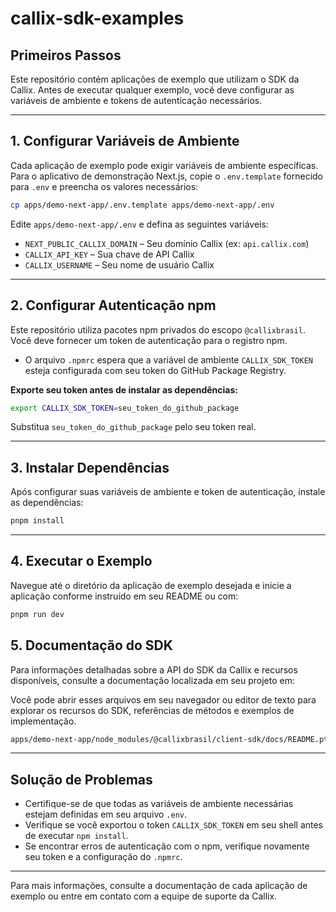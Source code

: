 # callix-sdk-examples

## Primeiros Passos

Este repositório contém aplicações de exemplo que utilizam o SDK da Callix. Antes de executar qualquer exemplo, você deve configurar as variáveis de ambiente e tokens de autenticação necessários.

---

## 1. Configurar Variáveis de Ambiente

Cada aplicação de exemplo pode exigir variáveis de ambiente específicas. Para o aplicativo de demonstração Next.js, copie o `.env.template` fornecido para `.env` e preencha os valores necessários:

```bash
cp apps/demo-next-app/.env.template apps/demo-next-app/.env
```

Edite `apps/demo-next-app/.env` e defina as seguintes variáveis:

- `NEXT_PUBLIC_CALLIX_DOMAIN` – Seu domínio Callix (ex: `api.callix.com`)
- `CALLIX_API_KEY` – Sua chave de API Callix
- `CALLIX_USERNAME` – Seu nome de usuário Callix

---

## 2. Configurar Autenticação npm

Este repositório utiliza pacotes npm privados do escopo `@callixbrasil`. Você deve fornecer um token de autenticação para o registro npm.

- O arquivo `.npmrc` espera que a variável de ambiente `CALLIX_SDK_TOKEN` esteja configurada com seu token do GitHub Package Registry.

**Exporte seu token antes de instalar as dependências:**

```bash
export CALLIX_SDK_TOKEN=seu_token_do_github_package
```

Substitua `seu_token_do_github_package` pelo seu token real.

---

## 3. Instalar Dependências

Após configurar suas variáveis de ambiente e token de autenticação, instale as dependências:

```bash
pnpm install
```

---

## 4. Executar o Exemplo

Navegue até o diretório da aplicação de exemplo desejada e inicie a aplicação conforme instruído em seu README ou com:

```bash
pnpm run dev
```

## 5. Documentação do SDK

Para informações detalhadas sobre a API do SDK da Callix e recursos disponíveis, consulte a documentação localizada em seu projeto em:

Você pode abrir esses arquivos em seu navegador ou editor de texto para explorar os recursos do SDK, referências de métodos e exemplos de implementação.

```bash
apps/demo-next-app/node_modules/@callixbrasil/client-sdk/docs/README.pt-BR.md
```

---

## Solução de Problemas

- Certifique-se de que todas as variáveis de ambiente necessárias estejam definidas em seu arquivo `.env`.
- Verifique se você exportou o token `CALLIX_SDK_TOKEN` em seu shell antes de executar `npm install`.
- Se encontrar erros de autenticação com o npm, verifique novamente seu token e a configuração do `.npmrc`.

---

Para mais informações, consulte a documentação de cada aplicação de exemplo ou entre em contato com a equipe de suporte da Callix.
